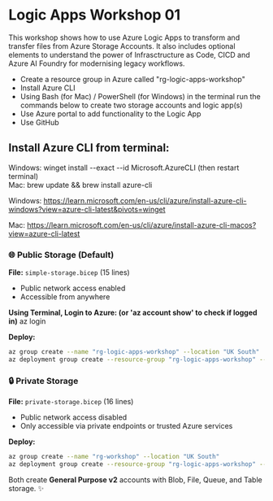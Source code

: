 # Logic Apps Workshop 01

This workshop shows how to use Azure Logic Apps to transform and transfer files from Azure Storage Accounts. It also includes optional elements to understand the power of Infrasctructure as Code, CICD and Azure AI Foundry for modernising legacy workflows.

- Create a resource group in Azure called "rg-logic-apps-workshop"
- Install Azure CLI 
- Using Bash (for Mac) / PowerShell (for Windows) in the terminal run the commands below to create two storage accounts and logic app(s)
- Use Azure portal to add functionality to the Logic App
- Use GitHub

## Install Azure CLI from terminal:  
Windows: winget install --exact --id Microsoft.AzureCLI (then restart terminal)  
Mac: brew update && brew install azure-cli

Windows:
https://learn.microsoft.com/en-us/cli/azure/install-azure-cli-windows?view=azure-cli-latest&pivots=winget

Mac:
https://learn.microsoft.com/en-us/cli/azure/install-azure-cli-macos?view=azure-cli-latest

### 🌐 Public Storage (Default)
**File:** `simple-storage.bicep` (15 lines)
- Public network access enabled
- Accessible from anywhere

**Using Terminal, Login to Azure: (or 'az account show' to check if logged in)**
az login


**Deploy:**
```bash
az group create --name "rg-logic-apps-workshop" --location "UK South"
az deployment group create --resource-group "rg-logic-apps-workshop" --template-file "simple-storage.bicep" --parameters storageAccountName="mystorageacct$(date +%s)"
```

### 🔒 Private Storage 
**File:** `private-storage.bicep` (16 lines)
- Public network access disabled
- Only accessible via private endpoints or trusted Azure services

**Deploy:**
```bash
az group create --name "rg-workshop" --location "UK South"
az deployment group create --resource-group "rg-logic-apps-workshop" --template-file "private-storage.bicep" --parameters storageAccountName="myprivatestg$(date +%s)"
```

Both create **General Purpose v2** accounts with Blob, File, Queue, and Table storage. ✨
